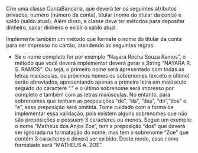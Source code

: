 
Crie uma classe ContaBancaria, que deverá ter os seguintes atributos privados:
numero (número da conta), titular (nome do titular da conta) e saldo (saldo atual).
Além disso, a classe deve ter métodos para depositar dinheiro, sacar dinheiro e exibir
o saldo atual.

Implemente também um método que formate o nome do titular da conta
para ser impresso no cartão, atendendo as seguintes regras: 
- Se o nome completo for por exemplo “Nayara Rocha Souza Ramos”, o método que você deverá implementar deverá gerar a String “NAYARA R. S. RAMOS”. Ou seja, 
o primeiro nome será apresentado com todas as letras maiúsculas, os próximos nomes ou sobrenomes (exceto o último) serão abreviados, 
apresentando apenas a primeira letra em maiúsculo seguido do caractere “.” e o último sobrenome será impresso por
completo e também com as letras maiúsculas. No entanto, para sobrenomes que
tenham as preposições “de”, “da”, “das”, “do”,“dos” e “e”, essa preposição será
omitida. Tome cuidado com a forma de implementar essa validação, pois existem
alguns sobrenomes que não são preposições e possuem 3 caracteres ou menos.
Segue um exemplo: o nome “Matheus dos Anjos Zoe”, tem a preposição “dos” que
deverá ser ignorada na formatação do nome, mas tem o sobrenome “Zoe” que
contém 3 caracteres e deverá ser exibido. Deste modo, esse nome formatado será
“MATHEUS A. ZOE”.